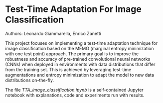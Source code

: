 # Test-Time Adaptation For Image Classification

Authors: Leonardo Giammarella, Enrico Zanetti

This project focuses on implementing a test-time adaptation technique for image classification based on the MEMO (marginal entropy minimization with one test point) approach. The primary goal is to improve the robustness and accuracy of pre-trained convolutional neural networks (CNNs) when deployed in environments with data distributions that differ from the training set. This is achieved by leveraging test-time augmentations and entropy minimization to adapt the model to new data distributions on-the-fly.

The file *TTA_image_classification.ipynb* is a self-contained Jupyter notebook with explanations, code and experiments run with results.
